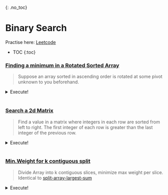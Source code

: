 {: .no_toc}
# Binary Search
Practise here: [Leetcode](https://leetcode.com/list?selectedList=90xf0762)

- TOC
{:toc}

### [Finding a minimum in a Rotated Sorted Array](https://leetcode.com/problems/find-minimum-in-rotated-sorted-array/)

> Suppose an array sorted in ascending order is rotated at some pivot unknown to you beforehand.

<details><summary markdown="span">Execute!</summary>

```python
class Solution:
    def findMin(self, nums: List[int]) -> int:
        def findPivot(arr, left, right):
            if left > right:
                return None
            
            mid = (left+right)//2
            
            if arr[mid+1] < arr[mid]:
                return mid+1
            else:
                if arr[left] > arr[mid]:
                    return findPivot(arr, left, mid)
                else:
                    return findPivot(arr, mid+1, right)
        
        if nums[0] < nums[~0]:          # Edge case: Already sorted
            return nums[0]
        elif len(nums)==1:
            return nums[0]
        else:
            pivot = findPivot(nums, 0, len(nums)-1)
            return nums[pivot]
```

</details>
<BR>

### [Search a 2d Matrix](https://leetcode.com/problems/search-a-2d-matrix/)

> Find a value in a matrix where integers in each row are sorted from left to right.
The first integer of each row is greater than the last integer of the previous row.

<details><summary markdown="span">Execute!</summary>

```python
class Solution:
    def searchMatrix(self, matrix: List[List[int]], target: int) -> bool:

        def bsearch(arr, left=0, right=None):
            if right is None:
                right = len(arr) - 1

            while left <= right:
                mid = (left + right) // 2
                if arr[mid] == target:
                    return True
                elif arr[mid] < target:
                    left = mid + 1
                else:
                    right = mid - 1

            return False

        if len(matrix) == 0:
            return False

        left = 0
        right = len(matrix) - 1

        while left <= right:
            mid = (left + right) // 2
            if target < matrix[mid][0]:
                right = mid - 1
            elif target > matrix[mid][-1]:
                left = mid + 1
            else:
                return bsearch(matrix[mid])
        return False
```

</details>
<BR>


### [Min.Weight for k contiguous split](https://leetcode.com/problems/capacity-to-ship-packages-within-d-days/)

> Divide Array into k contiguous slices, minimize max weight per slice. 
> Identical to [split-array-largest-sum](https://leetcode.com/problems/split-array-largest-sum/)

<details><summary markdown="span">Execute!</summary>

```python
class Solution:
    def shipWithinDays(self, weights: List[int], days: int) -> int:
        def feasible(arr, w, k):
            currSum = 0
            pivot = 0
            for i in range(len(arr)):
                currSum +=arr[i]               
                if currSum == w:
                    pivot +=1
                    currSum = 0
                elif currSum > w:
                    pivot +=1
                    currSum = arr[i] # Backtrack if goes over capacity
            
            # Edge case. We assume 1 Pivot points equals to exactly 2 splits of an array
            # However in the specific case [5,5] with capacity = 5, pivotCount = 2, but it translates to 2 splits. 
            if currSum == 0:
                pivot -= 1
                
            return pivot < k
        
        left  = max(weights)
        right = sum(weights)        
        lastValid = sum(weights)
        
        while left < right:
            midw = (left+right)//2
            
            if feasible(weights,midw,days):
                right = midw
                lastValid = midw
            else:
                left = midw + 1
        
        return lastValid
                
```

</details>
<BR>
